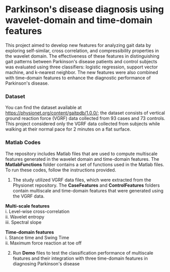 # Parkinson's disease diagnosis using wavelet-domain and time-domain features
This project aimed to develop new features for analyzing gait data by exploring self-similar, cross correlation, and compressibility properties in the wavelet domain. The effectiveness of these features in distinguishing gait patterns between Parkinson's disease patients and control subjects was evaluated using three classifiers: logistic regression, support vector machine, and k-nearest neighbor. The new features were also combined with time-domain features to enhance the diagnostic performance of Parkinson's disease.

### Dataset
You can find the dataset available at https://physionet.org/content/gaitpdb/1.0.0/; the dataset consists of vertical ground reaction force (VGRF) data collected from 93 cases and 73 controls. This project considered only the VGRF data collected from subjects while walking at their normal pace for 2 minutes on a flat surface. 


### Matlab Codes 
The repository includes Matlab files that are used to compute multiscale features generated in the wavelet domain and time-domain features. The **MatlabFunctions** folder contains a set of functions used in the Matlab files. To run these codes, follow the instructions provided.


1.  The study utilized VGRF data files, which were extracted from the Physionet repository. The **CaseFeatures** and **ControlFeatures** folders contain multiscale and time-domain features that were generated using the VGRF data.

   **Multi-scale features**\
      i. Level-wise cross-correlation \
      ii. Wavelet entropy\
      iii. Spectral slope 
    
   **Time-domain features** \
      i. Stance time and Swing Time\
      ii. Maximum force reaction at toe off

2.  Run **Demo** files to test the classification performance of multiscale features and their integration with three time-domain features in diagnosing Parkinson's disease


